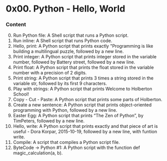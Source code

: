 # 0x00. Python - Hello, World

### Content

0. Run Python file: A Shell script that runs a Python script.
1. Run inline: A Shell script that runs Python code.
2. Hello, print: A Python script that prints exactly "Programming is like building a multilingual puzzle, followed by a new line.
3. Print integer: A Python script that prints integer stored in the variable number, followed by Battery street, followed by a new line.
4. Print float: A Python script that prints the float stored in the variable number with a precision of 2 digits.
5. Print string: A Python script that prints 3 times a string stored in the variable str, followed by its first 9 characters.
6. Play with strings: A Python script that prints Welcome to Holberton School!
7. Copy - Cut - Paste: A Python script that prints some parts of Holberton.
8. Create a new sentence: A Python script that prints object-oriented programming with Python, followed by a new line.
9. Easter Egg: A Python script that prints “The Zen of Python”, by TimPeters, followed by a new line.
11. Hello, write: A Python script that prints exactly and that piece of art is useful - Dora Korpar, 2015-10-19, followed by a new line, with funtion write.
12. Compile: A script that compiles a Python script file.
13. ByteCode -> Python #1: A Python script with the function def magic_calculation(a, b).
